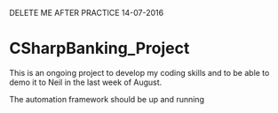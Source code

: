 DELETE ME AFTER PRACTICE
14-07-2016
# CSharpBanking_Project
This is an ongoing project to develop my coding skills and to be 
able to demo it to Neil in the last week of August.

The automation framework should be up and running

